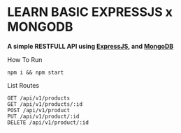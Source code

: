 # LEARN BASIC EXPRESSJS x MONGODB

**A simple RESTFULL API using [ExpressJS]('https://expressjs.com'), and [MongoDB]('https://mongodb.com')**

How To Run

	npm i && npm start

List Routes

	GET /api/v1/products
	GET /api/v1/products/:id
    POST /api/v1/product
    PUT /api/v1/product/:id
    DELETE /api/v1/product/:id